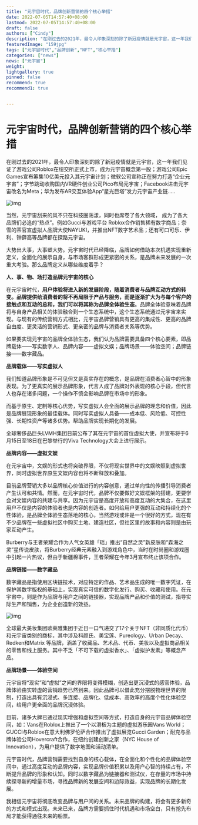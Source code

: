 ```yaml
---
title: "元宇宙时代，品牌创新营销的四个核心举措"
date: 2022-07-05T14:57:40+08:00
lastmod: 2022-07-05T14:57:40+08:00
draft: false
authors: ["Cindy"]
description: "在刚过去的2021年，最令人印象深刻的除了新冠疫情就是元宇宙，这一年我们见证了游戏公司Roblox在纽交所正式上市，成为元宇宙概念第一股；游戏公司Epic Games宣布筹集10亿美元投入其元宇宙计划；微软公司宣称正在努力打造“企业元宇宙”；字节跳动收购国内VR硬件创业公司Pico布局元宇宙；Facebook进击元宇宙改名为Meta；华为发布AR交互体验App“星光巨塔”发力元宇宙产业链"
featuredImage: "159jpg"
tags: ["元宇宙时代","品牌创新","NFT","核心举措"]
categories: ["news"]
news: ["元宇宙"]
weight: 
lightgallery: true
pinned: false
recommend: true
recommend1: true


---
```


# 元宇宙时代，品牌创新营销的四个核心举措

在刚过去的2021年，最令人印象深刻的除了新冠疫情就是元宇宙，这一年我们见证了游戏公司Roblox在纽交所正式上市，成为元宇宙概念第一股；游戏公司Epic Games宣布筹集10亿美元投入其元宇宙计划；微软公司宣称正在努力打造“企业元宇宙”；字节跳动收购国内VR硬件创业公司Pico布局元宇宙；Facebook进击元宇宙改名为Meta；华为发布AR交互体验App“星光巨塔”发力元宇宙产业链.....



![img](https://pics2.baidu.com/feed/eac4b74543a982267fb2544cf8f02a0b4b90ebe3.jpeg?token=d5cb8a7f69cb02357a23d6a4c1b0e6a4)



当然，元宇宙刮来的风不只在科技圈荡漾，同时也席卷了各大领域， 成为了各大品牌们必追的“热点”。例如Gucci与游戏平台 Roblox合作销售稀有数字商品；奈雪的茶官宣虚拟人品牌大使NAYUKI，并推出NFT数字艺术品；还有可口可乐、伊利、钟薛高等品牌都在探路元宇宙。

大势出大事，大事塑大势。元宇宙时代已经降临，品牌如何借助本次机遇实现重新定义，全面化的展示自身，与市场客群形成更紧密的关系，是品牌未来发展的一次重大考验。那么品牌定义从哪些维度着手？

**人、事、物、场打造品牌元宇宙的核心**

在元宇宙时代，**用户体验将进入新的发展阶段，**随着消费者与品牌互动方式的转变。品牌提供给消费者的将不再局限于产品与服务，而是逐渐扩大为与每个客户的接触点和互动的总和，我们可以将其称为**品牌全体验生态**。品牌全体验意味着品牌将与自身产品相关的体验融合到一个生态系统中，这个生态系统通过元宇宙来实现。与现有的传统营销方式相比，元宇宙品牌营销具有更高的集成性、更高的品牌自由度、更灵活的营销形式、更亲密的品牌与消费者关系等优势。

如果要实现元宇宙的品牌全体验生态，我们认为品牌需要具备四个核心要素，即品牌载体——写实数字人、品牌内容——虚拟文娱；品牌场景——体验空间；品牌链接——数字藏品。

**品牌载体——写实虚拟人**

我们知道品牌形象是不可见但又是真实存在的概念，是品牌在消费者心智中的形象表现。为了更真实的展示品牌形象，代言人成了品牌对外表现的核心手段，但代言人也存在诸多问题，一个操作不慎会影响品牌在市场中的形象。

而基于原生、定制等核心优势，写实虚拟人会全面的展示品牌的理念和价值，因此是品牌展现形象的最佳载体。同时写实虚拟人具备——成本低、风险低、可控性强、长期性资产等诸多优势。帮助品牌实现长期化的发展。

全球奢侈品巨头LVMH集团日前公布了其在元宇宙的首位虚拟大使，并宣布将于6月15日至18日在巴黎举行的Viva Technology大会上进行展示。

**品牌内容——虚拟文娱**

在元宇宙中，文娱的形式也将突破界限，不仅将现实世界中的文娱映照到虚拟世界，同时虚拟世界原生文娱内容也将不断释放和叠加。

目前品牌营销大多以品牌核心价值进行的内容创意，通过单向性的传播引导消费者产生认可和共情。然而，在元宇宙时代，品牌不仅要做好文娱框架的搭建，更要学会对文娱内容的共建与共享。因为元宇宙是高度开放和高度互动的大集合，在这里用户不仅是内容的体验者也是内容的创造者。如何给用户更强的互动和持续化的个性体验，是品牌全体验生态落地的核心，当然游戏或许是一个很好的方式，现在有不少品牌在一些虚拟社区中购买土地、建造社区，但社区里的故事和内容则是由玩家互动产生。

Burberry与王者荣耀合作为人气女英雄「瑶」推出“自然之灵”新皮肤和“森海之灵”星传说皮肤，将Burberry经典元素融入到游戏角色中，当时在时尚圈和游戏圈中引起一片热议，但由于新疆棉事件，王者荣耀在今年3月宣布终止该项合作。

**品牌链接——数字藏品**

数字藏品是指使用区块链技术，对应特定的作品、艺术品生成的唯一数字凭证，在保护其数字版权的基础上，实现真实可信的数字化发行、购买、收藏和使用。在元宇宙中，则是作为品牌与用户之间的链接器，实现品牌产品和价值的测试，指导实际生产和销售，为企业创造新的效益。



![img](https://pics7.baidu.com/feed/b03533fa828ba61e6f5a133428460400314e59f6.jpeg?token=940f9b23c53031dff9bec691b6225dfc)



全球最大美妆集团欧莱雅集团于近日一口气递交了17个关于NFT（非同质化代币）和元宇宙类别的商标，其中涉及科颜氏、美宝莲、Pureology、Urban Decay、Redken和Matrix 等品牌，涵盖了收藏品、艺术品、代币、美妆以及虚拟商品相关的零售和线上服务。其中不乏「不可下载的虚拟香水」、「虚拟护发素」等概念产品。

**品牌场景——体验空间**

元宇宙将“现实”和“虚拟”之间的界限将变得模糊，创造出更沉浸式的感官体验，品牌体验由实转虚的营销趋势已然到来。因此品牌可以借此充分摆脱物理世界的限制，打造出具有沉浸式、多连接、品牌化、低成本、高效率的高度个性化体验空间，给用户更全面的品牌沉浸体验。

目前，诸多大牌已通过现实增强和虚拟空间等方式，打造自身的元宇宙品牌体验空间，如：Vans在Roblox上推出了一个以滑板为主题的虚拟游乐园Vans World；GUCCI与Roblox在意大利佛罗伦萨合作推出了虚拟展览Gucci Garden；耐克与品牌体验公司Hovercraft合作，在纽约创建创新之家（NYC House of Innovation），为用户提供了数字地图和活动清单。

元宇宙时代，品牌营销需要找到自身的核心载体，在全面化和个性化的品牌体验空间中，通过高度互动的品牌内容，实现品牌价值积累以及用户心智的持续占有，不断提升品牌的形象和认知。同时以数字藏品为链接器和测试仪，在存量的市场中持续探寻新的增量市场，寻找品牌新的发展空间和边际效益，实现品牌的长期化发展。

我相信元宇宙将彻底改变品牌与用户间的关系。未来品牌的构建，将会有更多新奇的方式和模式出现。未来已来，品牌方需要抓住时代机遇和市场空白，只有抢先布局才能获得通往未来的船票。